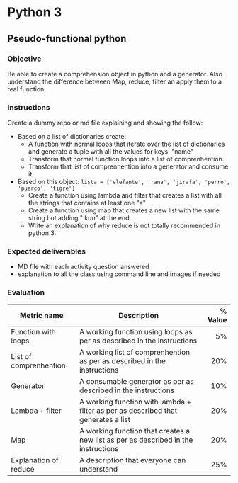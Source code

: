 # Python 3
## Pseudo-functional python

### Objective
Be able to create a comprehension object in python and a generator. Also understand the difference between Map, reduce, filter an apply them to a real function.

### Instructions
Create a dummy repo or md file explaining and showing the follow:
- Based on a list of dictionaries create:
    - A function with normal loops that iterate over the list of dictionaries and generate a tuple with all the values for keys: "name"
    - Transform that normal function loops into a list of comprenhention.
    - Transform that list of comprenhention into a generator and consume it.
- Based on this object: `lista = ['elefante', 'rana', 'jirafa', 'perro', 'puerco', 'tigre']`
    - Create a function using lambda and filter that creates a list with all the strings that contains at least one "a"
    - Create a function using map that creates a new list with the same string but adding " kun" at the end.
    - Write an explanation of why reduce is not totally recommended in python 3.


### Expected deliverables
- MD file with each activity question answered
- explanation to all the class using command line and images if needed

### Evaluation

| Metric name | Description | % Value |
| ----------- |-------------| -------:|
| Function with loops | A working function using loops as per as described in the instructions | 5% |
| List of comprenhention | A working list of comprenhention as per as described in the instructions | 20% |
| Generator | A consumable generator as per as described in the instructions | 10% |
| Lambda + filter |A working function with lambda + filter as per as described that generates a list | 20% |
| Map | A working function that creates a new list as per as described in the instructions | 20% |
| Explanation of reduce | A description that everyone can understand | 25% |

